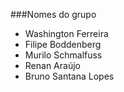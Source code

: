 ###Nomes do grupo
- Washington Ferreira
- Filipe Boddenberg
- Murilo Schmalfuss
- Renan Araújo
- Bruno Santana Lopes
